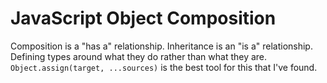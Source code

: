 # JavaScript Object Composition

Composition is a "has a" relationship. Inheritance is an "is a" relationship. Defining types around what they do rather than what they are.
`Object.assign(target, ...sources)` is the best tool for this that I've found.
